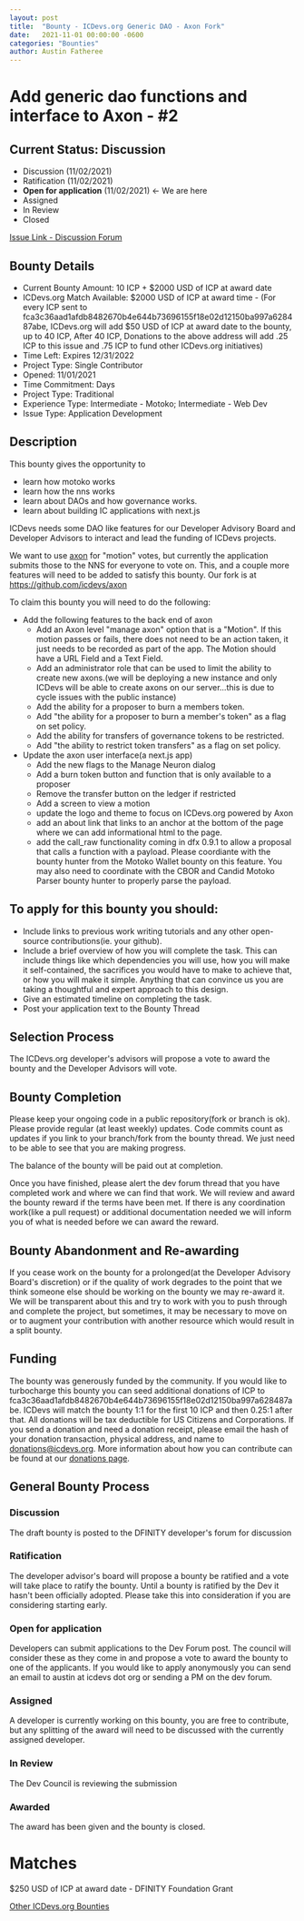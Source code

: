 ```yaml
---
layout: post
title:  "Bounty - ICDevs.org Generic DAO - Axon Fork"
date:   2021-11-01 00:00:00 -0600
categories: "Bounties"
author: Austin Fatheree
---
```


# Add generic dao functions and interface to Axon - #2

## Current Status: Discussion

* Discussion (11/02/2021) 
* Ratification (11/02/2021)
* **Open for application** (11/02/2021) <- We are here
* Assigned
* In Review
* Closed

[Issue Link - Discussion Forum](https://forum.dfinity.org/t/icdevs-org-bounty-2-add-generic-dao-functions-and-interface-to-axon/8284)

## Bounty Details

* Current Bounty Amount: 10 ICP + $2000 USD of ICP at award date
* ICDevs.org Match Available: $2000 USD of ICP at award time - (For every ICP sent to fca3c36aad1afdb8482670b4e644b73696155f18e02d12150ba997a628487abe, ICDevs.org will add $50 USD of ICP at award date to the bounty, up to 40 ICP, After 40 ICP, Donations to the above address will add .25 ICP to this issue and .75 ICP to fund other ICDevs.org initiatives)
* Time Left: Expires 12/31/2022
* Project Type: Single Contributor
* Opened: 11/01/2021
* Time Commitment: Days
* Project Type: Traditional
* Experience Type: Intermediate - Motoko; Intermediate - Web Dev
* Issue Type: Application Development

## Description

This bounty gives the opportunity to

* learn how motoko works
* learn how the nns works
* learn about DAOs and how governance works.
* learn about building IC applications with next.js

ICDevs needs some DAO like features for our Developer Advisory Board and Developer Advisors to interact and lead the funding of ICDevs projects.

We want to use [axon](https://github.com/FloorLamp/axon) for "motion" votes, but currently the application submits those to the NNS for everyone to vote on.  This, and a couple more features will need to be added to satisfy this bounty.  Our fork is at https://github.com/icdevs/axon

To claim this bounty you will need to do the following:

* Add the following features to the back end of axon
    * Add an Axon level "manage axon" option that is a "Motion".  If this motion passes or fails, there does not need to be an action taken, it just needs to be recorded as part of the app.  The Motion should have a URL Field and a Text Field.
    * Add an administrator role that can be used to limit the ability to create new axons.(we will be deploying a new instance and only ICDevs will be able to create axons on our server...this is due to cycle issues with the public instance)
    * Add the ability for a proposer to burn a members token.
    * Add "the ability for a proposer to burn a member's token"  as a flag on set policy.
    * Add the ability for transfers  of governance tokens to be restricted.
    * Add "the ability to restrict token transfers" as a flag on set policy.
* Update the axon user interface(a next.js app)
    * Add the new flags to the Manage Neuron dialog
    * Add a burn token button and function that is only available to a proposer
    * Remove the transfer button on the ledger if restricted
    * Add a screen to view a motion
    * update the logo and theme to focus on ICDevs.org powered by Axon
    * add an about link that links to an anchor at the bottom of the page where we can add informational html to the page.
    * add the call_raw functionality coming in dfx 0.9.1 to allow a proposal that calls a function with a payload.  Please coordiante with the bounty hunter from the Motoko Wallet bounty on this feature.  You may also need to coordinate with the CBOR and Candid Motoko Parser bounty hunter to properly parse the payload.


## To apply for this bounty you should:

* Include links to previous work writing tutorials and any other open-source contributions(ie. your github).
* Include a brief overview of how you will complete the task. This can include things like which dependencies you will use, how you will make it self-contained, the sacrifices you would have to make to achieve that, or how you will make it simple. Anything that can convince us you are taking a thoughtful and expert approach to this design.
* Give an estimated timeline on completing the task.
* Post your application text to the Bounty Thread

## Selection Process

The ICDevs.org developer's advisors will propose a vote to award the bounty and the Developer Advisors will vote.

## Bounty Completion

Please keep your ongoing code in a public repository(fork or branch is ok). Please provide regular (at least weekly) updates.  Code commits count as updates if you link to your branch/fork from the bounty thread.  We just need to be able to see that you are making progress.

The balance of the bounty will be paid out at completion.

Once you have finished, please alert the dev forum thread that you have completed work and where we can find that work.  We will review and award the bounty reward if the terms have been met.  If there is any coordination work(like a pull request) or additional documentation needed we will inform you of what is needed before we can award the reward.

## Bounty Abandonment and Re-awarding

If you cease work on the bounty for a prolonged(at the Developer Advisory Board's discretion) or if the quality of work degrades to the point that we think someone else should be working on the bounty we may re-award it.  We will be transparent about this and try to work with you to push through and complete the project, but sometimes, it may be necessary to move on or to augment your contribution with another resource which would result in a split bounty.

## Funding

The bounty was generously funded by the community. If you would like to turbocharge this bounty you can seed additional donations of ICP to fca3c36aad1afdb8482670b4e644b73696155f18e02d12150ba997a628487abe.  ICDevs will match the bounty 1:1 for the first 10 ICP and then 0.25:1 after that.  All donations will be tax deductible for US Citizens and Corporations.  If you send a donation and need a donation receipt, please email the hash of your donation transaction, physical address, and name to donations@icdevs.org.  More information about how you can contribute can be found at our [donations page](https://icdevs.org/donations.html).

## General Bounty Process

### Discussion

The draft bounty is posted to the DFINITY developer's forum for discussion

### Ratification

The developer advisor's board will propose a bounty be ratified and a vote will take place to ratify the bounty.  Until a bounty is ratified by the Dev it hasn't been officially adopted. Please take this into consideration if you are considering starting early.

### Open for application

Developers can submit applications to the Dev Forum post.  The council will consider these as they come in and propose a vote to award the bounty to one of the applicants.  If you would like to apply anonymously you can send an email to austin at icdevs dot org or sending a PM on the dev forum.

### Assigned

A developer is currently working on this bounty, you are free to contribute, but any splitting of the award will need to be discussed with the currently assigned developer.

### In Review

The Dev Council is reviewing the submission

### Awarded

The award has been given and the bounty is closed.

# Matches

$250 USD of ICP at award date - DFINITY Foundation Grant


[Other ICDevs.org Bounties](https://icdevs.org/bounties.html)

